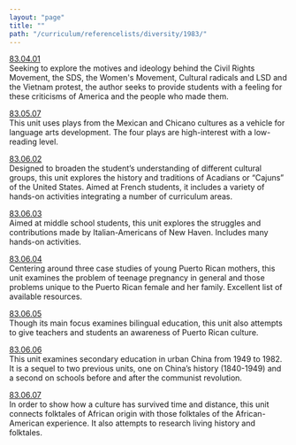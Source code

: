 ```yaml
---
layout: "page"
title: ""
path: "/curriculum/referencelists/diversity/1983/"
---
```

<main><a href="../../../guides/1983/4/83.04.01.x.html">83.04.01</a> <br/> Seeking to explore the motives and ideology behind the Civil Rights Movement, the SDS, the Women's Movement, Cultural radicals and LSD and the Vietnam protest, the author seeks to provide students with a feeling for these criticisms of America and the people who made them. <p> <a href="../../../guides/1983/5/83.05.07.x.html">83.05.07</a> <br/> This unit uses plays from the Mexican and Chicano cultures as a vehicle for language arts development. The four plays are high-interest with a low-reading level. </p><p> <a href="../../../guides/1983/6/83.06.02.x.html">83.06.02</a> <br/> Designed to broaden the student’s understanding of different cultural groups, this unit explores the history and traditions of Acadians or “Cajuns” of the United States. Aimed at French students, it includes a variety of hands-on activities integrating a number of curriculum areas. </p><p> <a href="../../../guides/1983/6/83.06.03.x.html">83.06.03</a> <br/> Aimed at middle school students, this unit explores the struggles and contributions made by Italian-Americans of New Haven. Includes many hands-on activities. </p><p> <a href="../../../guides/1983/6/83.06.04.x.html">83.06.04</a> <br/> Centering around three case studies of young Puerto Rican mothers, this unit examines the problem of teenage pregnancy in general and those problems unique to the Puerto Rican female and her family. Excellent list of available resources. </p><p> <a href="../../../guides/1983/6/83.06.05.x.html">83.06.05</a> <br/> Though its main focus examines bilingual education, this unit also attempts to give teachers and students an awareness of Puerto Rican culture. </p><p> <a href="../../../guides/1983/6/83.06.06.x.html">83.06.06</a> <br/> This unit examines secondary education in urban China from 1949 to 1982. It is a sequel to two previous units, one on China’s history (1840-1949) and a second on schools before and after the communist revolution. </p><p> <a href="../../../guides/1983/6/83.06.07.x.html">83.06.07</a> <br/> In order to show how a culture has survived time and distance, this unit connects folktales of African origin with those folktales of the African-American experience. It also attempts to research living history and folktales. <br/> <br/> 
</p></main>